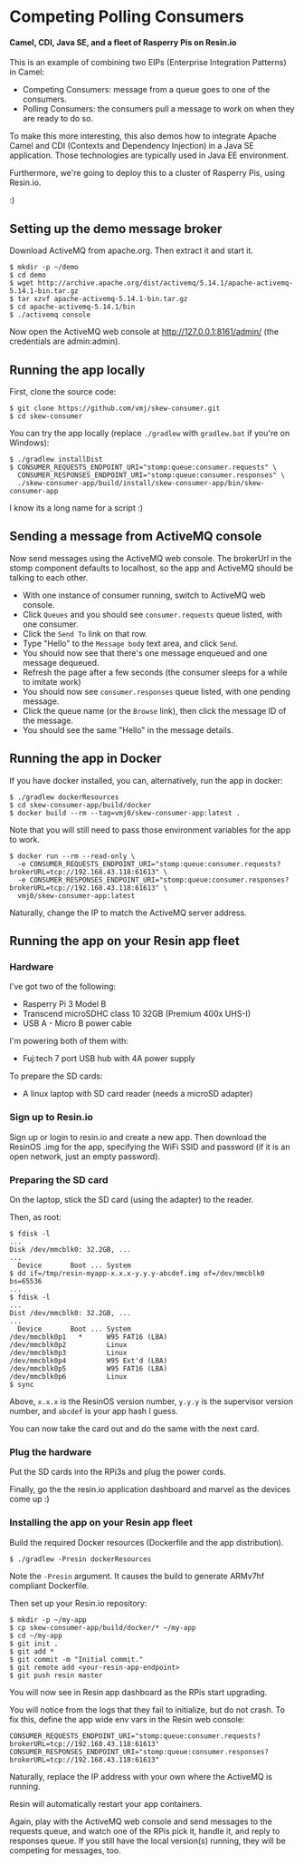 # Competing Polling Consumers
#### Camel, CDI, Java SE, and a fleet of Rasperry Pis on Resin.io

This is an example of combining two EIPs (Enterprise Integration Patterns) in Camel:

 * Competing Consumers: message from a queue goes to one of the consumers.
 * Polling Consumers: the consumers pull a message to work on when they are ready to do so.

To make this more interesting, this also demos
how to integrate Apache Camel and CDI (Contexts and Dependency Injection) in a Java SE application.
Those technologies are typically used in Java EE environment.

Furthermore, we're going to deploy this to a cluster of Rasperry Pis, using Resin.io.

:)

## Setting up the demo message broker

Download ActiveMQ from apache.org.
Then extract it and start it.

    $ mkdir -p ~/demo
    $ cd demo
    $ wget http://archive.apache.org/dist/activemq/5.14.1/apache-activemq-5.14.1-bin.tar.gz
    $ tar xzvf apache-activemq-5.14.1-bin.tar.gz
    $ cd apache-activemq-5.14.1/bin
    $ ./activemq console

Now open the ActiveMQ web console at http://127.0.0.1:8161/admin/ (the credentials are admin:admin).

## Running the app locally

First, clone the source code:

    $ git clone https://github.com/vmj/skew-consumer.git
    $ cd skew-consumer

You can try the app locally (replace `./gradlew` with `gradlew.bat` if you're on Windows):

    $ ./gradlew installDist
    $ CONSUMER_REQUESTS_ENDPOINT_URI="stomp:queue:consumer.requests" \
      CONSUMER_RESPONSES_ENDPOINT_URI="stomp:queue:consumer.responses" \
      ./skew-consumer-app/build/install/skew-consumer-app/bin/skew-consumer-app

I know its a long name for a script :)

## Sending a message from ActiveMQ console

Now send messages using the ActiveMQ web console.
The brokerUrl in the stomp component defaults to localhost,
so the app and ActiveMQ should be talking to each other.

 * With one instance of consumer running, switch to ActiveMQ web console.
 * Click `Queues` and you should see `consumer.requests` queue listed,
   with one consumer.
 * Click the `Send To` link on that row.
 * Type "Hello" to the `Message body` text area, and click `Send`.
 * You should now see that there's one message enqueued and one message
   dequeued.
 * Refresh the page after a few seconds (the consumer sleeps for a while to imitate work)
 * You should now see `consumer.responses` queue listed, with one pending message.
 * Click the queue name (or the `Browse` link), then click the message ID of the message.
 * You should see the same "Hello" in the message details.

## Running the app in Docker

If you have docker installed, you can, alternatively, run the app in
docker:

    $ ./gradlew dockerResources
    $ cd skew-consumer-app/build/docker
    $ docker build --rm --tag=vmj0/skew-consumer-app:latest .

Note that you will still need to pass those environment variables for
the app to work.

    $ docker run --rm --read-only \
      -e CONSUMER_REQUESTS_ENDPOINT_URI="stomp:queue:consumer.requests?brokerURL=tcp://192.168.43.118:61613" \
      -e CONSUMER_RESPONSES_ENDPOINT_URI="stomp:queue:consumer.responses?brokerURL=tcp://192.168.43.118:61613" \
      vmj0/skew-consumer-app:latest

Naturally, change the IP to match the ActiveMQ server address.

## Running the app on your Resin app fleet


### Hardware

I've got two of the following:

  * Rasperry Pi 3 Model B
  * Transcend microSDHC class 10 32GB (Premium 400x UHS-I)
  * USB A - Micro B power cable

I'm powering both of them with:

  * Fuj:tech 7 port USB hub with 4A power supply

To prepare the SD cards:

  * A linux laptop with SD card reader (needs a microSD adapter)


### Sign up to Resin.io

Sign up or login to resin.io and create a new app.  Then download the
ResinOS .img for the app, specifying the WiFi SSID and password (if it is
an open network, just an empty password).

### Preparing the SD card

On the laptop, stick the SD card (using the adapter) to the reader.

Then, as root:

    $ fdisk -l
    ...
    Disk /dev/mmcblk0: 32.2GB, ...
    ...
      Device       Boot ... System
    $ dd if=/tmp/resin-myapp-x.x.x-y.y.y-abcdef.img of=/dev/mmcblk0 bs=65536
    ...
    $ fdisk -l
    ...
    Dist /dev/mmcblk0: 32.2GB, ...
    ...
      Device       Boot ... System
    /dev/mmcblk0p1   *      W95 FAT16 (LBA)
    /dev/mmcblk0p2          Linux
    /dev/mmcblk0p3          Linux
    /dev/mmcblk0p4          W95 Ext'd (LBA)
    /dev/mmcblk0p5          W95 FAT16 (LBA)
    /dev/mmcblk0p6          Linux
    $ sync

Above, `x.x.x` is the ResinOS version number, `y.y.y` is the supervisor version number,
and `abcdef` is your app hash I guess.

You can now take the card out and do the same with the next card.

### Plug the hardware

Put the SD cards into the RPi3s and plug the power cords.

Finally, go the the resin.io application dashboard and marvel as the devices come up :)

### Installing the app on your Resin app fleet

Build the required Docker resources (Dockerfile and the app distribution).

    $ ./gradlew -Presin dockerResources

Note the `-Presin` argument.  It causes the build to generate ARMv7hf compliant Dockerfile.

Then set up your Resin.io repository:

    $ mkdir -p ~/my-app
    $ cp skew-consumer-app/build/docker/* ~/my-app
    $ cd ~/my-app
    $ git init .
    $ git add *
    $ git commit -m "Initial commit."
    $ git remote add <your-resin-app-endpoint>
    $ git push resin master

You will now see in Resin app dashboard as the RPis start upgrading.

You will notice from the logs that they fail to initialize, but do not crash.
To fix this, define the app wide env vars in the Resin web console:

    CONSUMER_REQUESTS_ENDPOINT_URI="stomp:queue:consumer.requests?brokerURL=tcp://192.168.43.118:61613"
    CONSUMER_RESPONSES_ENDPOINT_URI="stomp:queue:consumer.responses?brokerURL=tcp://192.168.43.118:61613"

Naturally, replace the IP address with your own where the ActiveMQ is running.

Resin will automatically restart your app containers.

Again, play with the ActiveMQ web console and send messages to the requests queue,
and watch one of the RPis pick it, handle it, and reply to responses queue.
If you still have the local version(s) running, they will be competing for messages, too.
